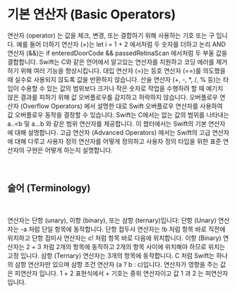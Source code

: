 # 기본 연산자 (Basic Operators)

연산자 (operator) 는 값을 체크, 변경, 또는 결합하기 위해 사용하는 기호 또는 구 입니다. 예를 들어 더하기 연산자 (+)는 let i = 1 + 2 에서처럼 두 숫자를 더하고 논리 AND 연산자 (&&)는 if enteredDoorCode && passedRetinaScan 에서처럼 두 부울 값을 결합합니다.
Swift는 C와 같은 언어에서 알고있는 연산자를 지원하고 코딩 에러를 제거하기 위해 여러 기능을 향상시킵니다. 대입 연산자 (=)는 등호 연산자 (==)를 의도했을 때 실수로 사용되지 않도록 값을 반환하지 않습니다. 산술 연산자 (+, -, *, /, % 등)는 타입이 수용할 수 있는 값의 범위보다 크거나 작은 숫자로 작업을 수행하려 할 때 예기치 않은 결과를 피하기 위해 값 오버플로우를 감지하고 허락하지 않습니다. 오버플로우 연산자 (Overflow Operators) 에서 설명한 대로 Swift 오버플로우 연산자를 사용하여 값 오버플로우 동작을 결정할 수 있습니다.
Swift는 C에서는 없는 값의 범위를 나타내는 a..<b 및 a...b 와 같은 범위 연산자를 제공합니다.
이 챕터에서는 Swift의 기본 연산자에 대해 설명합니다. 고급 연산자 (Advanced Operators) 에서는 Swift의 고급 연산자에 대해 다루고 사용자 정의 연산자를 어떻게 정의하고 사용자 정의 타입을 위한 표준 연산자의 구현은 어떻게 하는지 설명합니다.

<br/>

## 술어 (Terminology)

<br/>

연산자는 단항 (unary), 이항 (binary), 또는 삼항 (ternary)입니다:
단항 (Unary) 연산자는 -a 처럼 단일 항목에 동작합니다. 단항 접두사 연산자는 !b 처럼 항목 바로 직전에 위치하고 단항 접미사 연산자는 c! 처럼 항목 바로 다음에 위치합니다.
이항 (Binary) 연산자는 2 + 3 처럼 2개의 항목에 동작하고 2개의 항목 사이에 위치해야 하므로 위치는 고정 입니다.
삼항 (Ternary) 연산자는 3개의 항목에 동작합니다. C 처럼 Swift는 하나의 삼항 연산자만 있으며 삼항 조건 연산자 (a ? b : c)입니다.
연산자가 영향을 주는 값은 피연산자 입니다. 1 + 2 표현식에서 + 기호는 중위 연산자이고 값 1 과 2 는 피연산자 입니다.

<br/>
